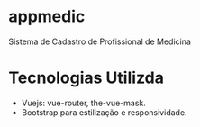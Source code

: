 # appmedic
Sistema de Cadastro de Profissional de Medicina

# Tecnologias Utilizda
- Vuejs: vue-router, the-vue-mask.
- Bootstrap para estilização e responsividade.